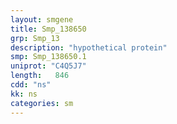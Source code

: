 ```yaml
---
layout: smgene
title: Smp_138650
grp: Smp_13
description: "hypothetical protein"
smp: Smp_138650.1
uniprot: "C4Q5J7"
length:   846
cdd: "ns"
kk: ns
categories: sm
---
```

